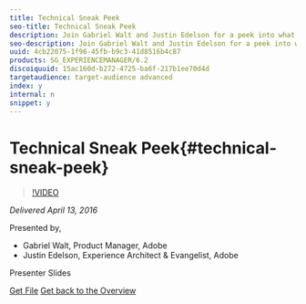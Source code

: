 ```yaml
---
title: Technical Sneak Peek
seo-title: Technical Sneak Peek
description: Join Gabriel Walt and Justin Edelson for a peek into what we’ve been working on for the next generation of Adobe Experience Manager in a technical talk. 
seo-description: Join Gabriel Walt and Justin Edelson for a peek into what we’ve been working on for the next generation of Adobe Experience Manager in a technical talk. 
uuid: 4cb22075-1f96-45fb-b9c3-41d8516b4c87
products: SG_EXPERIENCEMANAGER/6.2
discoiquuid: 15ac160d-b272-4725-ba6f-217b1ee70d4d
targetaudience: target-audience advanced
index: y
internal: n
snippet: y
---
```


# Technical Sneak Peek{#technical-sneak-peek}

>[!VIDEO](https://video.tv.adobe.com/v/19305/?quality=9)

*Delivered April 13, 2016*

Presented by,

* Gabriel Walt, Product Manager, Adobe
* Justin Edelson, Experience Architect & Evangelist, Adobe

Presenter Slides

[Get File](assets/aem-gems-041316-6-2-tech-preview.pdf)
[Get back to the Overview](https://helpx.adobe.com/experience-manager/kt/eseminars/gems/aem-index.html)
